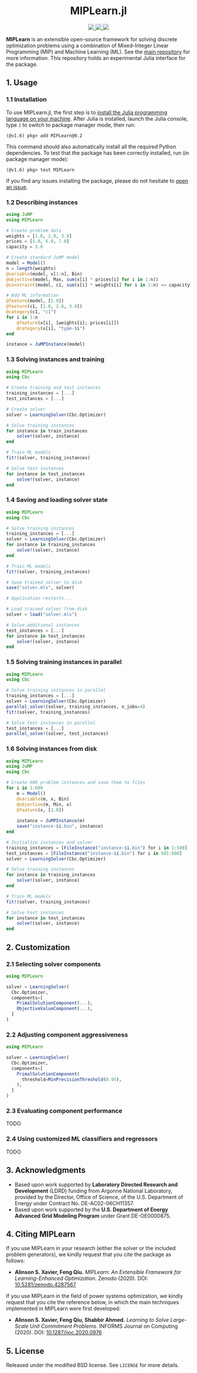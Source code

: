 <h1 align="center">MIPLearn.jl</h1>
<p align="center">
  <a href="https://github.com/ANL-CEEESA/MIPLearn.jl/actions">
    <img src="https://github.com/ANL-CEEESA/MIPLearn.jl/workflows/Test/badge.svg">
  </a>
  <a href="https://doi.org/10.5281/zenodo.4287567">
    <img src="https://zenodo.org/badge/DOI/10.5281/zenodo.4287567.svg">
  </a>
  <a href="https://github.com/ANL-CEEESA/MIPLearn/discussions">
    <img src="https://img.shields.io/badge/GitHub-Discussions-%23fc4ebc" />
  </a>
</p>

**MIPLearn** is an extensible open-source framework for solving discrete optimization problems using a combination of Mixed-Integer Linear Programming (MIP) and Machine Learning (ML). See the [main repository](https://github.com/ANL-CEEESA/MIPLearn) for more information. This repository holds an experimental Julia interface for the package.

[miplearn]: https://github.com/ANL-CEEESA/MIPLearn

## 1. Usage

### 1.1 Installation

To use MIPLearn.jl, the first step is to [install the Julia programming language on your machine](https://julialang.org/). After Julia is installed, launch the Julia console, type `]` to switch to package manager mode, then run:

```
(@v1.6) pkg> add MIPLearn@0.2
```

This command should also automatically install all the required Python dependencies. To test that the package has been correctly installed, run (in package manager mode):

```
(@v1.6) pkg> test MIPLearn
```

If you find any issues installing the package, please do not hesitate to [open an issue](https://github.com/ANL-CEEESA/MIPLearn.jl/issues).


### 1.2 Describing instances

```julia
using JuMP
using MIPLearn

# Create problem data
weights = [1.0, 2.0, 3.0]
prices = [5.0, 6.0, 7.0]
capacity = 3.0

# Create standard JuMP model
model = Model()
n = length(weights)
@variable(model, x[1:n], Bin)
@objective(model, Max, sum(x[i] * prices[i] for i in 1:n))
@constraint(model, c1, sum(x[i] * weights[i] for i in 1:n) <= capacity)

# Add ML information
@feature(model, [5.0])
@feature(c1, [1.0, 2.0, 3.0])
@category(c1, "c1")
for i in 1:n
    @feature(x[i], [weights[i]; prices[i]])
    @category(x[i], "type-$i")
end

instance = JuMPInstance(model)
```

### 1.3 Solving instances and training


```julia
using MIPLearn
using Cbc

# Create training and test instances
training_instances = [...]
test_instances = [...]

# Create solver
solver = LearningSolver(Cbc.Optimizer)

# Solve training instances
for instance in train_instances
    solve!(solver, instance)
end

# Train ML models
fit!(solver, training_instances)

# Solve test instances
for instance in test_instances
    solve!(solver, instance)
end
```

### 1.4 Saving and loading solver state
```julia
using MIPLearn
using Cbc

# Solve training instances
training_instances = [...]
solver = LearningSolver(Cbc.Optimizer)
for instance in training_instances
    solve!(solver, instance)
end

# Train ML models
fit!(solver, training_instances)

# Save trained solver to disk
save("solver.mls", solver)

# Application restarts...

# Load trained solver from disk
solver = load("solver.mls")

# Solve additional instances
test_instances = [...]
for instance in test_instances
    solve!(solver, instance)
end

```

### 1.5 Solving training instances in parallel
```julia
using MIPLearn
using Cbc

# Solve training instances in parallel
training_instances = [...]
solver = LearningSolver(Cbc.Optimizer)
parallel_solve!(solver, training_instances, n_jobs=4)
fit!(solver, training_instances)

# Solve test instances in parallel
test_instances = [...]
parallel_solve!(solver, test_instances)
```

### 1.6 Solving instances from disk

```julia
using MIPLearn
using JuMP
using Cbc

# Create 600 problem instances and save them to files
for i in 1:600
    m = Model()
    @variable(m, x, Bin)
    @objective(m, Min, x)
    @feature(x, [1.0])
    
    instance = JuMPInstance(m)
    save("instance-$i.bin", instance)
end

# Initialize instances and solver
training_instances = [FileInstance("instance-$i.bin") for i in 1:500]
test_instances = [FileInstance("instance-$i.bin") for i in 501:600]
solver = LearningSolver(Cbc.Optimizer)

# Solve training instances
for instance in training_instances
    solve!(solver, instance)
end

# Train ML models
fit!(solver, training_instances)

# Solve test instances
for instance in test_instances
    solve!(solver, instance)
end
```

## 2. Customization

### 2.1 Selecting solver components

```julia
using MIPLearn

solver = LearningSolver(
  Cbc.Optimizer,
  components=[
    PrimalSolutionComponent(...),
    ObjectiveValueComponent(...),
  ]
)
```

### 2.2 Adjusting component aggressiveness

```julia
using MIPLearn

solver = LearningSolver(
  Cbc.Optimizer,
  components=[
    PrimalSolutionComponent(
      threshold=MinPrecisionThreshold(0.95),
    ),
  ]
)
```

### 2.3 Evaluating component performance

TODO

### 2.4 Using customized ML classifiers and regressors

TODO

## 3. Acknowledgments
* Based upon work supported by **Laboratory Directed Research and Development** (LDRD) funding from Argonne National Laboratory, provided by the Director, Office of Science, of the U.S. Department of Energy under Contract No. DE-AC02-06CH11357.
* Based upon work supported by the **U.S. Department of Energy Advanced Grid Modeling Program** under Grant DE-OE0000875.

## 4. Citing MIPLearn

If you use MIPLearn in your research (either the solver or the included problem generators), we kindly request that you cite the package as follows:

* **Alinson S. Xavier, Feng Qiu.** *MIPLearn: An Extensible Framework for Learning-Enhanced Optimization*. Zenodo (2020). DOI: [10.5281/zenodo.4287567](https://doi.org/10.5281/zenodo.4287567)

If you use MIPLearn in the field of power systems optimization, we kindly request that you cite the reference below, in which the main techniques implemented in MIPLearn were first developed:

* **Alinson S. Xavier, Feng Qiu, Shabbir Ahmed.** *Learning to Solve Large-Scale Unit Commitment Problems.* INFORMS Journal on Computing (2020). DOI: [10.1287/ijoc.2020.0976](https://doi.org/10.1287/ijoc.2020.0976)

## 5. License


Released under the modified BSD license. See `LICENSE` for more details.

